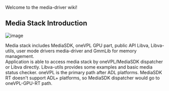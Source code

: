 Welcome to the media-driver wiki!

## Media Stack Introduction
![image](https://user-images.githubusercontent.com/48201750/167239923-d38ab33f-58ae-470a-8594-b1e147886b74.png)

Media stack includes MediaSDK, oneVPL GPU part, public API Libva, Libva-utils, user mode drivers media-driver and GmmLib for memory management.<br/>
Application is able to access media stack by oneVPL/MediaSDK dispatcher or Libva directly. Libva-utils provides some examples and basic media status checker. oneVPL is the primary path after ADL platforms. MediaSDK RT doesn't support ADL+ platforms, so MediaSDK dispatcher would go to oneVPL-GPU-RT path.